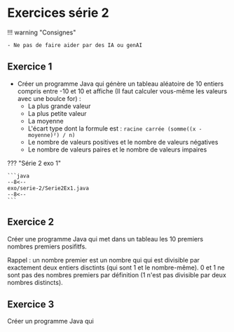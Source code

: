 # Exercices série 2

!!! warning "Consignes"

    - Ne pas de faire aider par des IA ou genAI

## Exercice 1

-   Créer un programme Java qui génère un tableau aléatoire de 10 entiers compris entre -10 et 10 et affiche (Il faut calculer vous-même les valeurs avec une boulce for) :
    -   La plus grande valeur
    -   La plus petite valeur
    -   La moyenne
    -   L'écart type dont la formule est : `racine carrée (somme((x - moyenne)²) / n)`
    -   Le nombre de valeurs positives et le nombre de valeurs négatives
    -   Le nombre de valeurs paires et le nombre de valeurs impaires

??? "Série 2 exo 1"

    ```java
    --8<--
    exo/serie-2/Serie2Ex1.java
    --8<--
    ```

## Exercice 2

Créer une programme Java qui met dans un tableau les 10 premiers nombres premiers posifitfs.

Rappel : un nombre premier est un nombre qui qui est divisible par exactement deux entiers disctints (qui sont 1 et le nombre-même). 0 et 1 ne sont pas des nombres premiers par définition (1 n'est pas divisible par deux nombres distincts).

## Exercice 3

Créer un programme Java qui
